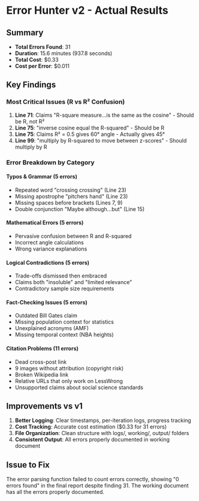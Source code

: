 # Error Hunter v2 - Actual Results

## Summary
- **Total Errors Found**: 31
- **Duration**: 15.6 minutes (937.8 seconds)  
- **Total Cost**: $0.33
- **Cost per Error**: $0.011

## Key Findings

### Most Critical Issues (R vs R² Confusion)
1. **Line 71**: Claims "R-square measure...is the same as the cosine" - Should be R, not R²
2. **Line 75**: "inverse cosine equal the R-squared" - Should be R
3. **Line 75**: Claims R² = 0.5 gives 60° angle - Actually gives 45°
4. **Line 99**: "multiply by R-squared to move between z-scores" - Should multiply by R

### Error Breakdown by Category

#### Typos & Grammar (5 errors)
- Repeated word "crossing crossing" (Line 23)
- Missing apostrophe "pitchers hand" (Line 23)  
- Missing spaces before brackets (Lines 7, 9)
- Double conjunction "Maybe although...but" (Line 15)

#### Mathematical Errors (5 errors)
- Pervasive confusion between R and R-squared
- Incorrect angle calculations
- Wrong variance explanations

#### Logical Contradictions (5 errors)
- Trade-offs dismissed then embraced
- Claims both "insoluble" and "limited relevance"
- Contradictory sample size requirements

#### Fact-Checking Issues (5 errors)
- Outdated Bill Gates claim
- Missing population context for statistics
- Unexplained acronyms (AMF)
- Missing temporal context (NBA heights)

#### Citation Problems (11 errors)
- Dead cross-post link
- 9 images without attribution (copyright risk)
- Broken Wikipedia link
- Relative URLs that only work on LessWrong
- Unsupported claims about social science standards

## Improvements vs v1

1. **Better Logging**: Clear timestamps, per-iteration logs, progress tracking
2. **Cost Tracking**: Accurate cost estimation ($0.33 for 31 errors)
3. **File Organization**: Clean structure with logs/, working/, output/ folders
4. **Consistent Output**: All errors properly documented in working document

## Issue to Fix

The error parsing function failed to count errors correctly, showing "0 errors found" in the final report despite finding 31. The working document has all the errors properly documented.